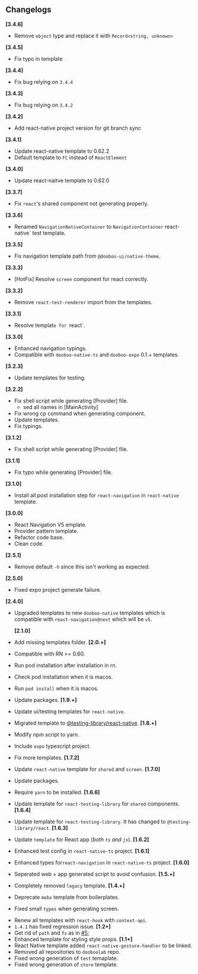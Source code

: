 ## Changelogs
**[3.4.6]**
- Remove `object` type and replace it with `Record<string, unknown>`

**[3.4.5]**
- Fix typo in template

**[3.4.4]**
- Fix bug relying on `3.4.4`

**[3.4.3]**
- Fix bug relying on `3.4.2`

**[3.4.2]**
- Add react-native project version for git branch sync

**[3.4.1]**
- Update react-native template to 0.62.2
- Default template to `FC` instead of `ReactElement`

**[3.4.0]**
- Update react-naitve template to 0.62.0

**[3.3.7]**
- Fix `react`'s shared component not generating properly.

**[3.3.6]**
- Renamed `NavigationNativeContainer` to `NavigationContainer` react-native` test template.

**[3.3.5]**
- Fix navigation template path from `@dooboo-ui/native-theme`.

**[3.3.3]**
- [HotFix] Resolve `screen` component for react correctly.

**[3.3.2]**
- Remove `react-test-renderer` import from the templates.

**[3.3.1]**
- Resolve templat`e for `react`.

**[3.3.0]**
- Enhanced navigation typings.
- Compatible with `dooboo-native-ts` and `dooboo-expo` 0.1.+ templates.

**[3.2.3]**

- Update templates for testing.

**[3.2.2]**

- Fix shell script while generating [Provider] file.
  * sed all names in [MainActivity]
- Fix wrong cp command when generating component.
- Update templates.
- Fix typings.

**[3.1.2]**

- Fix shell script while generating [Provider] file.

**[3.1.1]**

- Fix typo while generating [Provider] file.

**[3.1.0]**

- Install all post installation step for `react-navigation` in `react-native` template.

**[3.0.0]**

- React Navigation V5 emplate.
- Provider pattern template.
- Refactor code base.
- Clean code.

**[2.5.1]**

- Remove default `-h` since this isn't working as expected.

**[2.5.0]**

- Fixed expo project generate failure.

**[2.4.0]**

- Upgraded templates to new `dooboo-native` templates which is compatible with `react-navigation@next` which will be `v5`.

  **[2.1.0]**

- Add missing templates folder.
  **[2.0.+]**

- Compatible with RN >= 0.60.
- Run pod installation after installation in rn.
- Check pod installation when it is macos.
- Run `pod install` when it is macos.
- Update packages.
  **[1.9.+]**
- Update ui/testing templates for `react-native`.
- Migrated template to [@testing-library/react-native](https://www.native-testing-library.com/docs/install).
  **[1.8.+]**
- Modify npm script to yarn.
- Include `expo` typescript project.
- Fix more templates.
  **[1.7.2]**
- Update `react-native` template for `shared` and `screen`.
  **[1.7.0]**
- Update packages.
- Require `yarn` to be installed.
  **[1.6.6]**
- Update template for `react-testing-library` for `shared` components.
  **[1.6.4]**
- Update template for `react-testing-library`. It has changed to `@testing-library/react`.
  **[1.6.3]**
- Update `template` for React app (_both `ts` and `js`_).
  **[1.6.2]**
- Enhanced test config in `react-native-ts` project.
  **[1.6.1]**
- Enhanced types for`react-navigation` in `react-native-ts` project.
  **[1.6.0]**
- Seperated web + app generated script to avoid confusion.
  **[1.5.+]**
- Completely removed `legacy` template.
  **[1.4.+]**
- Deprecate `mobx` template from boilerplates.
- Fixed small `types` when generating screen.

* Renew all templates with `react-hook` with `context-api`.
* `1.4.1` has fixed regression issue.
  **[1.2+]**
* Get rid of `path` and `fs` as in [#5](https://github.com/dooboolab/dooboo-cli/issues/4);
* Enhanced template for styling style props.
  **[1.1+]**
* React Native template added `react-native-gesture-handler` to be linked.
* Removed all repositories to `dooboolab` repo.
* Fixed wrong generation of `test` temaplate.
* Fixed wrong generation of `store` template.
